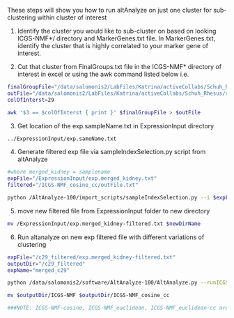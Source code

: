 

These steps will show you how to run altAnalyze on just one cluster for sub-clustering within cluster of interest

1. Identify the cluster you would like to sub-cluster on based on looking ICGS-NMF*/ directory and MarkerGenes.txt file. In MarkerGenes.txt, identify the cluster that is highly correlated to your marker gene of interest.


2. Cut that cluster from FinalGroups.txt file in the ICGS-NMF* directory of interest in excel or using the awk command listed below
i.e.


```bash
finalGroupFile="/data/salomonis2/LabFiles/Katrina/activeCollabs/Schuh_Rhesus/results/newMergedNo405/ICGS-NMF_cosine_cc/FinalGroups.txt"
outFile="/data/salomonis2/LabFiles/Katrina/activeCollabs/Schuh_Rhesus/results/newMergedNo405/ICGS-NMF_cosine_cc/c29_updatd.txt"
colOfInterst=29

awk '$3 == $colOfInterst { print }' $finalGroupFile > $outFile
```

3. Get location of the exp.sampleName.txt in ExpressionInput directory

```bash
../ExpressionInput/exp.sameName.txt
```

4. Generate filtered exp file via sampleIndexSelection.py script from altAnalyze

```bash
#where merged_kidney = samplename
expFile="/ExpressionInput/exp.merged_kidney.txt"
filtered="/ICGS-NMF_cosine_cc/outFile.txt"

python /AltAnalyze-100/import_scripts/sampleIndexSelection.py --i $expFile --f $filtered
```

5. move new filtered file from ExpressionInput folder to new directory

```bash
mv /ExpressionInput/exp.merged_kidney-filtered.txt $newDirName
```


6. Run altanalyze on new exp filtered file with different variations of clustering

```bash
expFile="/c29_filtered/exp.merged_kidney-filtered.txt"
outputDir="/c29_filtered"
expName="merged_c29"

python /data/salomonis2/software/AltAnalyze-100/AltAnalyze.py --runICGS yes --platform "RNASeq" --species Ma --column_method hopach --column_metric cosine --rho 0.2 --ExpressionCutoff 1 --FoldDiff 4 --SamplesDiffering 4 --restrictBy protein_coding --expdir $expFile --output $outputDir --excludeCellCycle no --removeOutliers yes --expname $expName

mv $outputDir/ICGS-NMF $outputDir/ICGS-NMF_cosine_cc

###NOTE: ICGS-NMF-cosine, ICGS-NMF_euclidean, ICGS-NMF_euclidean-cc are not listed for simplicity in documentation
```
